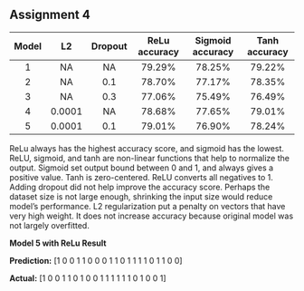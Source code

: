 ## Assignment 4
|  Model | L2         | Dropout  | ReLu accuracy  |      Sigmoid accuracy   |Tanh accuracy |
|:---:   | :---:      | :---:    |   :---:        |       :---:             |     :---:    |
|   1    | NA         | NA       | 79.29%         |       78.25%            |79.22%        |
|   2    | NA         | 0.1      | 78.70%         |       77.17%            |78.35%        |
|   3    | NA         | 0.3      | 77.06%         |       75.49%            |76.49%        |
|   4    | 0.0001     | NA       | 78.68%         |       77.65%            |79.01%        |
|   5    | 0.0001     | 0.1      | 79.01%         |       76.90%            |78.24%        |

ReLu always has the highest accuracy score, and sigmoid has the lowest. ReLU, sigmoid, and tanh are non-linear functions that help to normalize the output. Sigmoid set output bound between 0 and 1, and always gives a positive value. Tanh is zero-centered. ReLU converts all negatives to 1. 
Adding dropout did not help improve the accuracy score. Perhaps the dataset size is not large enough, shrinking the input size would reduce model’s performance. L2 regularization put a penalty on vectors that have very high weight. It does not increase accuracy because original model was not largely overfitted.


**Model 5 with ReLu Result**

**Prediction:** 	[1 0 0 1 1 0 0 0 1 1 0 1 1 1 1 0 1 1 0 0]

**Actual:** 	    [1 0 0 1 1 0 1 0 0 1 1 1 1 1 1 0 1 0 0 1]
